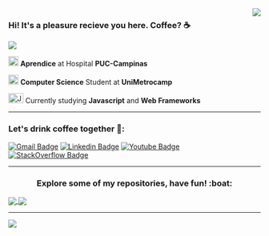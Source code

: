
<!-- API Github Stats --> 

<img align='right' src="https://github-readme-stats.vercel.app/api?username=brunomarcosluz&show_icons=true&title_color=783c00&text_color=af552e&icon_color=783c00&bg_color=f8efd4&cache_seconds=2300">

### Hi! It's a pleasure recieve you here. Coffee? :coffee:

<!--Badge Overiew-->
<img src="https://img.shields.io/static/v1?label=Overview&message=BrunoLuz&color=f8efd4&style=for-the-badge&logo=GitHub">

<p>

<img src="https://media.glassdoor.com/sqll/2486422/hospital-da-puc-campinas-squarelogo-1553578965994.png" alt="PUC logo" width="20" height="20"> **Aprendice** at Hospital **PUC-Campinas** <br />

<img src="https://images.educamaisbrasil.com.br/content/superior/instituicao/logo/g/unimetrocamp-wyden.png" alt="Ibmec logo" width="20" height="20"> **Computer Science** Student at **UniMetrocamp**

<img src="https://cdn.worldvectorlogo.com/logos/javascript.svg" alt="JavaScript" width="30" height="20"> Currently studying **Javascript** and **Web Frameworks**

</p>
<hr>

### Let's drink coffee together :speech_balloon::

[![Gmail Badge](https://img.shields.io/badge/-Email-f8efd4?style=flat-square&logo=Gmail&logoColor=783c00&link=mailto:brunoluz01.bl@gmail.com)](mailto:brunoluz01.bl@gmail.com)
[![Linkedin Badge](https://img.shields.io/badge/-LinkedIn-f8efd4?style=flat-square&logo=Linkedin&logoColor=783c00&link=https://www.linkedin.com/in/bruno-luz-089609180/)](https://www.linkedin.com/in/bruno-luz-089609180/)
[![Youtube Badge](https://img.shields.io/badge/-YouTube-f8efd4?style=flat-square&logo=YouTube&logoColor=783c00&link=https://www.youtube.com/channel/UCmQEk_3l4zkL8Lw6a9ivbCA?view_as=subscriber)](https://www.youtube.com/channel/UCmQEk_3l4zkL8Lw6a9ivbCA/)
[![StackOverflow Badge](https://img.shields.io/badge/-StackOverflow-f8efd4?style=flat-square&logo=StackOverflow&logoColor=783c00&link=https://pt.stackoverflow.com/users/163349/bruno-luz?tab=profile)](https://stackexchange.com/users/16735646/bruno-luz)

<hr>

<h3 align="center"> Explore some of my repositories, have fun! :boat: </h3>

<a href="https://github.com/brunomarcosluz/brunoluz-freeCodeCamp">
  <img align="center" src="https://github-readme-stats.vercel.app/api/pin/?username=brunomarcosluz&repo=brunoluz-freeCodeCamp&title_color=783c00&text_color=af552e&icon_color=783c00&bg_color=f8efd4">
</a>

<a href="https://github.com/brunomarcosluz/Learn-Javascript">
  <img align="center" src="https://github-readme-stats.vercel.app/api/pin/?username=brunomarcosluz&repo=Learn-Javascript&title_color=783c00&text_color=af552e&icon_color=783c00&bg_color=f8efd4"/>
</a>
<hr>
<a href="https://github.com/brunomarcosluz/Black-Horse-Stdio">
  <img align="center" src="https://github-readme-stats.vercel.app/api/pin/?username=brunomarcosluz&repo=Black-Horse-Stdio&title_color=783c00&text_color=af552e&icon_color=783c00&bg_color=f8efd4"/>
</a>
